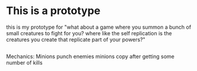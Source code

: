 # This is a prototype

this is my prototype for "what about a game where you summon a bunch of small creatures to fight for you? where like the self replication is the creatures you create that replicate part of your powers?"

##

Mechanics: Minions punch enemies
minions copy after getting some number of kills
